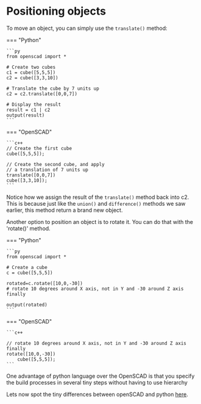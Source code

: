 # Positioning objects

To move an object, you can simply use the `translate()` method:

=== "Python"

    ```py
    from openscad import *

    # Create two cubes
    c1 = cube([5,5,5])
    c2 = cube([3,3,10])

    # Translate the cube by 7 units up
    c2 = c2.translate([0,0,7])

    # Display the result
    result = c1 | c2
    output(result)
    ```

=== "OpenSCAD"

    ```c++
    // Create the first cube
    cube([5,5,5]);

    // Create the second cube, and apply
    // a translation of 7 units up
    translate([0,0,7])
    cube([3,3,10]);
    ```

Notice how we assign the result of the `translate()` method back into c2.  
This is because just like the `union()` and `difference()` methods we saw earlier, this method return a brand new object.

Another option to  position an object is to rotate it. You can do that with the 'rotate()'  method.

=== "Python"

    ```py
    from openscad import *

    # Create a cube
    c = cube([5,5,5])

    rotated=c.rotate([10,0,-30])
    # rotate 10 degrees around X axis, not in Y and -30 around Z axis finally

    output(rotated)
    ```

=== "OpenSCAD"

    ```c++

    // rotate 10 degrees around X axis, not in Y and -30 around Z axis finally
    rotate([10,0,-30])
        cube([5,5,5]);
    ```

One advantage of python language over the OpenSCAD is that you specify the build processes in several
tiny steps without having to use  hierarchy

Lets now spot the tiny differences between openSCAD and python [here](./python_specialities.md).

